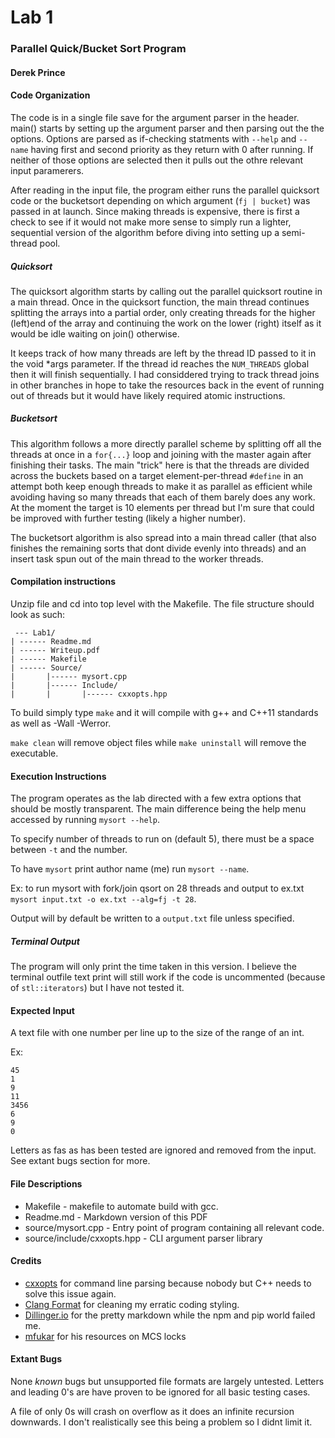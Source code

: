 # Lab 1

### Parallel Quick/Bucket Sort Program
#### Derek Prince

#### Code Organization

The code is in a single file save for the argument parser in the header. main() starts by setting up the argument parser and then parsing out the
the options. Options are parsed as if-checking statments with `--help` and `--name` having first and second priority as they return with 0 
after running. If neither of those options are selected then it pulls out the othre relevant input paramerers.

After reading in the input file, the program either runs the parallel quicksort code or the bucketsort depending on which argument (`fj | bucket`) was passed in at launch.
Since making threads is expensive, there is first a check to see if it would not make more sense to simply run a lighter, sequential version of the algorithm before diving into setting up a semi-thread pool.

##### Quicksort
The quicksort algorithm starts by calling out the parallel quicksort routine in a main thread. Once in the quicksort function, the main thread continues splitting the arrays into a partial order,
only creating threads for the higher (left)end of the array and continuing the work on the lower (right) itself as it would be idle waiting on join() otherwise.

It keeps track of how many threads are left by the thread ID passed to it in the void *args parameter. If the thread id reaches the `NUM_THREADS` global then it will finish sequentially.
I had considdered trying to track thread joins in other branches in hope to take the resources back in the event of running out of threads but it would have likely required atomic instructions.

##### Bucketsort
This algorithm follows a more directly parallel scheme by splitting off all the threads at once in a `for{...}` loop and joining with the master again after finishing their tasks.
The main "trick" here is that the threads are divided across the buckets based on a target element-per-thread `#define` in an attempt both keep enough threads to make it as parallel as efficient
while avoiding having so many threads that each of them barely does any work. At the moment the target is 10 elements per thread but I'm sure that could be improved with further testing (likely a higher number).

The bucketsort algorithm is also spread into a main thread caller (that also finishes the remaining sorts that dont divide evenly into threads) and an insert task spun out of the main thread to the worker threads.

#### Compilation instructions
Unzip file and cd into top level with the Makefile. The file structure should look as such:
```
 --- Lab1/
| ------ Readme.md
| ------ Writeup.pdf
| ------ Makefile
| ------ Source/
|       |------ mysort.cpp
|       |------ Include/
|       |       |------ cxxopts.hpp
```

To build simply type `make` and it will compile with g++ and C++11 standards as well as -Wall -Werror.

`make clean` will remove object files while `make uninstall` will remove the executable.

#### Execution Instructions
The program operates as the lab directed with a few extra options that should be mostly transparent. 
The main difference being the help menu accessed by running `mysort --help`.

To specify number of threads to run on (default 5), there must be a space between `-t` and the number.

To have `mysort` print author name (me) run `mysort --name`.

Ex: to run mysort with fork/join qsort on 28 threads and output to ex.txt `mysort input.txt -o ex.txt --alg=fj -t 28`.

Output will by default be written to a `output.txt` file unless specified.


##### Terminal Output
The program will only print the time taken in this version. I believe the terminal outfile text print will still work if the code is uncommented (because of `stl::iterators`) but I have not tested it.

#### Expected Input
A text file with one number per line up to the size of the range of an int.

Ex:
```
45
1
9
11
3456
6
9
0
```
Letters as fas as has been tested are ignored and removed from the input. See extant bugs section for more.

#### File Descriptions
* Makefile - makefile to automate build with gcc.
* Readme.md - Markdown version of this PDF
* source/mysort.cpp - Entry point of program containing all relevant code.
* source/include/cxxopts.hpp - CLI argument parser library

#### Credits
* [cxxopts](https://github.com/jarro2783/cxxopts) for command line parsing because nobody but C++ needs to solve this issue again.
* [Clang Format](https://clang.llvm.org/docs/ClangFormat.html) for cleaning my erratic coding styling.
* [Dillinger.io](https://dillinger.io/) for the pretty markdown while the npm and pip world failed me.
* [mfukar](https://mfukar.github.io/) for his resources on MCS locks


#### Extant Bugs
None *known* bugs but unsupported file formats are largely untested. Letters and leading 0's are have proven to be ignored for all basic testing cases.

A file of only 0s will crash on overflow as it does an infinite recursion downwards. I don't realistically see this being a problem so I didnt limit it.


